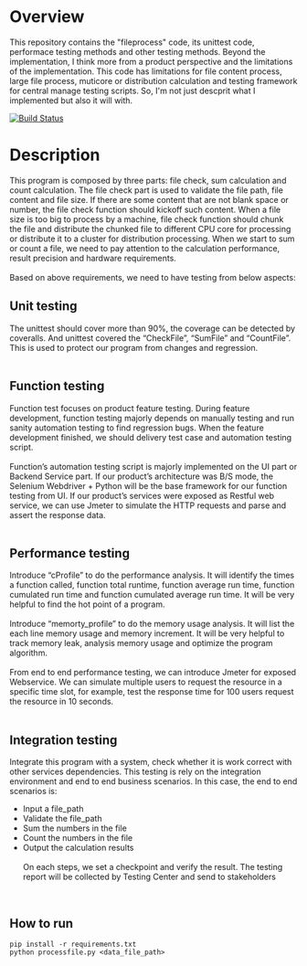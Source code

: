# Overview

This repository contains the "fileprocess" code, its unittest code, performace testing methods and other testing methods. Beyond the implementation, I think more from a product perspective and the limitations of the implementation. This code has limitations for file content process, large file process, muticore or distribution calculation and testing framework for central manage testing scripts. So, I'm not just descprit what I implemented but also it will with.<br>

[![Build Status](https://travis-ci.org/i070595/emc1.svg?branch=master)](https://travis-ci.org/i070595/emc1)
<br>

# Description

This program is composed by three parts: file check, sum calculation and count calculation. The file check part is used to validate the file path, file content and file size. If there are some content that are not blank space or number, the file check function should kickoff such content. When a file size is too big to process by a machine, file check function should chunk the file and distribute the chunked file to different CPU core for processing or distribute it to a cluster for distribution processing.  When we start to sum or count a file, we need to pay attention to the calculation performance, result precision and hardware requirements. <br>
<br>
Based on above requirements, we need to have testing from below aspects:
<br>

## Unit testing
The unittest should cover more than 90%, the coverage can be detected by coveralls. And unittest covered the “CheckFile”, “SumFile” and “CountFile”.  This is used to protect our program from changes and regression.
<br><br>

## Function testing
Function test focuses on product feature testing. During feature development, function testing majorly depends on manually testing and run sanity automation testing to find regression bugs. When the feature development finished, we should delivery test case and automation testing script. <br>
<br>
Function’s automation testing script is majorly implemented on the UI part or Backend Service part. If our product’s architecture was B/S mode, the Selenium Webdriver + Python will be the base framework for our function testing from UI. If our product’s services were exposed as Restful web service, we can use Jmeter to simulate the HTTP requests and parse and assert the response data.<br>
<br>

## Performance testing
Introduce “cProfile” to do the performance analysis.  It will identify the times a function called, function total runtime, function average run time, function cumulated run time and function cumulated average run time. It will be very helpful to find the hot point of a program.<br>
<br>
Introduce “memorty_profile” to do the memory usage analysis. It will list the each line memory usage and memory increment. It will be very helpful to track memory leak, analysis memory usage and optimize the program algorithm.<br>
<br>
From end to end performance testing, we can introduce Jmeter for exposed Webservice. We can simulate multiple users to request the resource in a specific time slot, for example, test the response time for 100 users request the resource in 10 seconds.<br>
<br>

## Integration testing
Integrate this program with a system, check whether it is work correct with other services dependencies. This testing is rely on the integration environment and end to end business scenarios. In this case, the end to end scenarios is: 
* Input a file_path
* Validate the file_path
* Sum the numbers in the file
* Count the numbers in the file
* Output the calculation results
<br><br>
On each steps, we set a checkpoint and verify the result. The testing report will be collected by Testing Center and send to stakeholders<br>
<br>

## How to run
    pip install -r requirements.txt
    python processfile.py <data_file_path>

